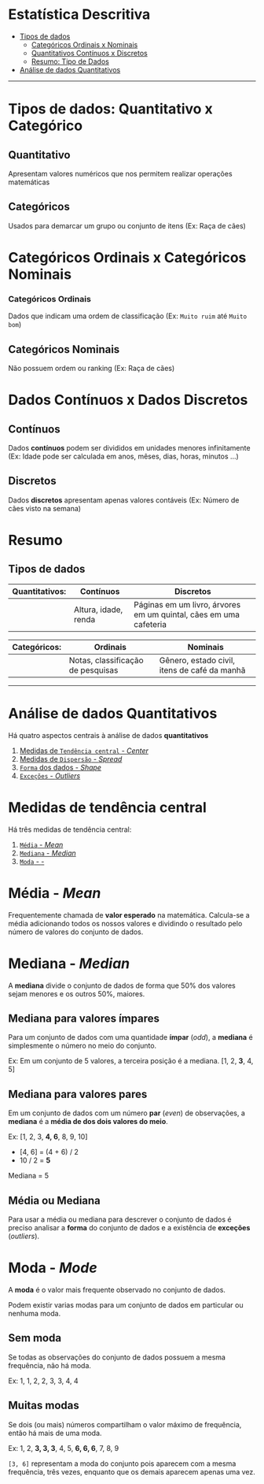 # Estatística Descritiva 
* [Tipos de dados](#tipos-de-dados)
  * [Categóricos Ordinais x Nominais](#categoricos)
  * [Quantitativos Contínuos x Discretos](#quantitativos)
  * [Resumo: Tipo de Dados](#resumo-tipo-de-dados)
* [Análise de dados Quantitativos](#analise-quantitativos)

------

<a id="tipos-de-dados"></a>
# Tipos de dados: Quantitativo x Categórico

## Quantitativo
Apresentam valores numéricos que nos permitem realizar operações matemáticas

## Categóricos
Usados para demarcar um grupo ou conjunto de itens (Ex: Raça de cães)

<a id="categoricos"></a>
# Categóricos Ordinais x Categóricos Nominais
### Categóricos Ordinais
Dados que indicam uma ordem de classificação (Ex: `Muito ruim` até `Muito bom`)

## Categóricos Nominais
Não possuem ordem ou ranking (Ex: Raça de cães)

<a id="quantitativos"></a>
# Dados Contínuos x Dados Discretos
## Contínuos
Dados **contínuos** podem ser divididos em unidades menores infinitamente
(Ex: Idade pode ser calculada em anos, mêses, dias, horas, minutos ...)

## Discretos
Dados **discretos** apresentam apenas valores contáveis
(Ex: Número de cães visto na semana)

<a id="resumo-tipo-de-dados"></a>
# Resumo
## Tipos de dados

| **Quantitativos:**	| **Contínuos**         | **Discretos** |
| --- | --- | --- |
|                     | Altura, idade, renda  | Páginas em um livro, árvores em um quintal, cães em uma cafeteria |


| **Categóricos:**  | **Ordinais**  | **Nominais**  |
| --- | --- | --- |
|     | Notas, classificação de pesquisas | Gênero, estado civil, itens de café da manhã  |


------

<a id="analise-quantitativos"></a>
# Análise de dados Quantitativos
Há quatro aspectos centrais à análise de dados **quantitativos**
1. [Medidas de `Tendência central` - *Center*](#tendencia-central)
2. [Medidas de `Dispersão` - *Spread*](#dispersao)
3. [`Forma` dos dados - *Shape*](#forma)
4. [`Exceções` - *Outliers*](#excecoes)

<a id="tendencia-central"></a>
# Medidas de tendência central
Há três medidas de tendência central:
1. [`Média` - *Mean*](#media)
2. [`Mediana` - *Median*](#mediana)
3. [`Moda` - *-*](#excecoes)

<a id="media"></a>
# Média - *Mean*
Frequentemente chamada de **valor esperado** na matemática. Calcula-se a média adicionando todos os nossos valores e dividindo o resultado pelo número de valores do conjunto de dados.

<a id="mediana"></a>
# Mediana - *Median*
A **mediana** divide o conjunto de dados de forma que 50% dos valores sejam menores e os outros 50%, maiores.

## Mediana para valores ímpares
Para um conjunto de dados com uma quantidade **ímpar** (*odd*), a **mediana** é simplesmente o número no meio do conjunto. 

Ex: Em  um conjunto de 5 valores, a terceira posição é a mediana. 
[1, 2, **3**, 4, 5]

## Mediana para valores pares
Em um conjunto de dados com um número **par** (*even*) de observações, a **mediana** é a **média de dos dois valores do meio**.

Ex: [1, 2, 3, **4, 6**, 8, 9, 10]
* [4, 6] = (4 + 6) / 2
* 10 / 2 = **5**

Mediana = 5

## Média ou Mediana
Para usar a média ou mediana para descrever o conjunto de dados é preciso analisar a **forma** do conjunto de dados e a existência de **exceções** (*outliers*).

<a id="Moda"></a>
# Moda - *Mode*
A **moda** é o valor mais frequente observado no conjunto de dados.

Podem existir varias modas para um conjunto de dados em particular ou nenhuma moda.

## Sem moda
Se todas as observações do conjunto de dados possuem a mesma frequência, não há moda. 

Ex: 1, 1, 2, 2, 3, 3, 4, 4

## Muitas modas
Se dois (ou mais) números compartilham o valor máximo de frequência, então há mais de uma moda.

Ex: 1, 2, **3, 3, 3**, 4, 5, **6, 6, 6**, 7, 8, 9

`[3, 6]` representam a moda do conjunto pois aparecem com a mesma frequência, três vezes, enquanto que os demais aparecem apenas uma vez.
